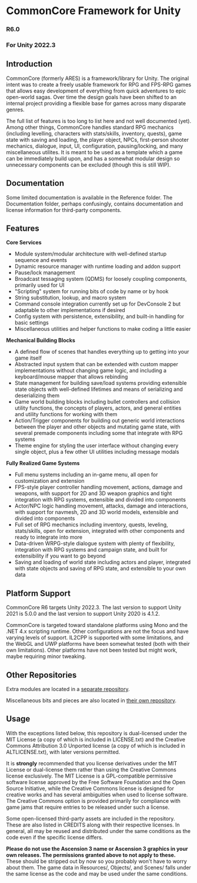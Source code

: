 # CommonCore Framework for Unity
### R6.0
### For Unity 2022.3

## Introduction

CommonCore (formerly ARES) is a framework/library for Unity. The original intent was to create a freely usable framework for RPG and FPS-RPG games that allows easy development of everything from quick adventures to epic open-world sagas. Over time the design goals have been shifted to an internal project providing a flexible base for games across many disparate genres.

The full list of features is too long to list here and not well documented (yet). Among other things, CommonCore handles standard RPG mechanics (including levelling, characters with stats/skills, inventory, quests), game state with saving and loading, the player object, NPCs, first-person shooter mechanics, dialogue, input, UI, configuration, pausing/locking, and many miscellaneous utilites. It is meant to be used as a template which a game can be immediately build upon, and has a somewhat modular design so unnecessary components can be excluded (though this is still WIP).

## Documentation

Some limited documentation is available in the Reference folder. The Documentation folder, perhaps confusingly, contains documentation and license information for third-party components.

## Features

**Core Services**

* Module system/modular architecture with well-defined startup sequence and events
* Dynamic resource manager with runtime loading and addon support
* Pause/lock management
* Broadcast tessaging system (QDMS) for loosely coupling components, primarily used for UI
* "Scripting" system for running bits of code by name or by hook
* String substitution, lookup, and macro system
* Command console integration currently set up for DevConsole 2 but adaptable to other implementations if desired
* Config system with persistence, extensibility, and built-in handling for basic settings
* Miscellaneous utilities and helper functions to make coding a little easier

**Mechanical Building Blocks**

* A defined flow of scenes that handles everything up to getting into your game itself
* Abstracted input system that can be extended with custom mapper implementations without changing game logic, and including a keyboard/mouse mapper that allows rebinding
* State management for building save/load systems providing extensible state objects with well-defined lifetimes and means of serializing and deserializing them
* Game world building blocks including bullet controllers and collision utility functions, the concepts of players, actors, and general entities and utility functions for working with them
* Action/Trigger components for building out generic world interactions between the player and other objects and mutating game state, with several premade components including some that integrate with RPG systems
* Theme engine for styling the user interface without changing every single object, plus a few other UI utilities including message modals

**Fully Realized Game Systems** 

* Full menu systems including an in-game menu, all open for customization and extension
* FPS-style player controller handling movement, actions, damage and weapons, with support for 2D and 3D weapon graphics and tight integration with RPG systems, extensible and divided into components
* Actor/NPC logic handling movement, attacks, damage and interactions, with support for navmesh, 2D and 3D world models, extensible and divided into components
* Full set of RPG mechanics including inventory, quests, leveling, stats/skills, open for extension, integrated with other components and ready to integrate into more
* Data-driven WRPG-style dialogue system with plenty of flexibility, integration with RPG systems and campaign state, and built for extensibility if you want to go beyond
* Saving and loading of world state including actors and player, integrated with state objects and saving of RPG state, and extensible to your own data

## Platform Support

CommonCore R6 targets Unity 2022.3. The last version to support Unity 2021 is 5.0.0 and the last version to support Unity 2020 is 4.1.2.

CommonCore is targeted toward standalone platforms using Mono and the .NET 4.x scripting runtime. Other configurations are not the focus and have varying levels of support. IL2CPP is supported with some limitations, and the WebGL and UWP platforms have been somewhat tested (both with their own limitations). Other platforms have not been tested but might work, maybe requiring minor tweaking.

## Other Repositories

Extra modules are located in a [separate repository](https://github.com/XCVG/commoncore-modules).

Miscellaneous bits and pieces are also located in [their own repository](https://github.com/XCVG/commoncore-misc).

## Usage

With the exceptions listed below, this repository is dual-licensed under the MIT License (a copy of which is included in LICENSE.txt) and the Creative Commons Attribution 3.0 Unported license (a copy of which is included in ALTLICENSE.txt), with later versions permitted.

It is **strongly** recommended that you license derivatives under the MIT License or dual-license them rather than using the Creative Commons license exclusively. The MIT License is a GPL-compatible permissive software license approved by the Free Software Foundation and the Open Source Initiative, while the Creative Commons license is designed for creative works and has several ambiguities when used to license software. The Creative Commons option is provided primarily for compliance with game jams that require entries to be released under such a license.

Some open-licensed third-party assets are included in the repository. These are also listed in CREDITS along with their respective licenses. In general, all may be reused and distributed under the same conditions as the code even if the specific license differs.

**Please do not use the Ascension 3 name or Ascension 3 graphics in your own releases. The permissions granted above to not apply to these.** These should be stripped out by now so you probably won't have to worry about them. The game data in Resources/, Objects/, and Scenes/ falls under the same license as the code and may be used under the same conditions.


